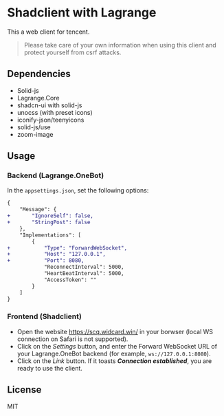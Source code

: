 # Shadclient with Lagrange

This a web client for tencent.

> Please take care of your own information when using this client and protect yourself from csrf attacks.

## Dependencies

- Solid-js
- Lagrange.Core
- shadcn-ui with solid-js
- unocss (with preset icons)
- iconify-json/teenyicons
- solid-js/use
- zoom-image

## Usage

### Backend (Lagrange.OneBot)

In the `appsettings.json`, set the following options:

```diff
{
    "Message": {
+       "IgnoreSelf": false,
+       "StringPost": false
    },
    "Implementations": [
        {
+           "Type": "ForwardWebSocket",
+           "Host": "127.0.0.1",
+           "Port": 8080,
            "ReconnectInterval": 5000,
            "HeartBeatInterval": 5000,
            "AccessToken": ""
        }
    ]
}
```

### Frontend (Shadclient)

- Open the website https://scq.widcard.win/ in your borwser (local WS connection on Safari is not supported).
- Click on the *Settings* button, and enter the Forward WebSocket URL of your Lagrange.OneBot backend (for example, `ws://127.0.0.1:8080`).
- Click on the *Link* button. If it toasts ***Connection established***, you are ready to use the client.

## License

MIT
